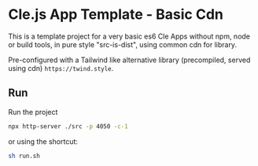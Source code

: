 # Cle.js App Template - Basic Cdn

This is a template project for a very basic es6 Cle Apps without npm, node or build tools, in pure style "src-is-dist", using common cdn for library.

Pre-configured with a Tailwind like alternative library (precompiled, served using cdn) `https://twind.style`.

## Run
Run the project
```sh
npx http-server ./src -p 4050 -c-1
```

or using the shortcut:
```sh
sh run.sh
```